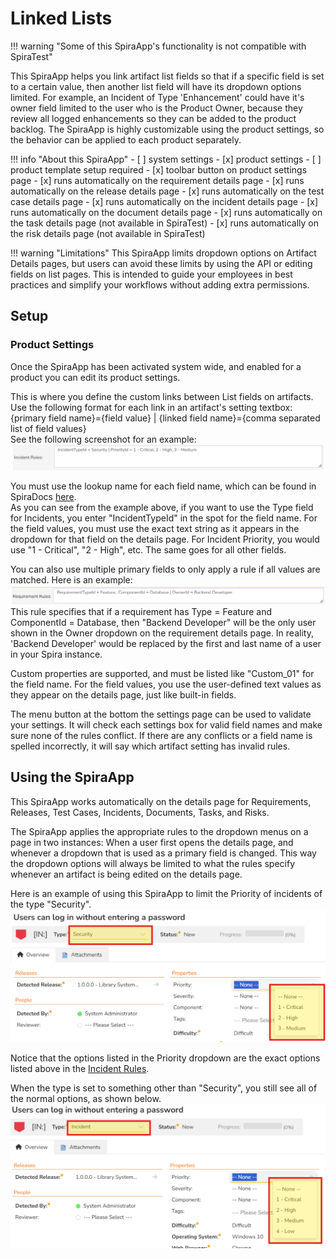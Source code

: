 # Linked Lists

!!! warning "Some of this SpiraApp's functionality is not compatible with SpiraTest"

This SpiraApp helps you link artifact list fields so that if a specific field is set to a certain value, then another list field will have its dropdown options limited. For example, an Incident of Type 'Enhancement' could have it's owner field limited to the user who is the Product Owner, because they review all logged enhancements so they can be added to the product backlog. The SpiraApp is highly customizable using the product settings, so the behavior can be applied to each product separately.

!!! info "About this SpiraApp"
    - [ ] system settings
    - [x] product settings 
    - [ ] product template setup required
    - [x] toolbar button on product settings page
    - [x] runs automatically on the requirement details page
    - [x] runs automatically on the release details page
    - [x] runs automatically on the test case details page
    - [x] runs automatically on the incident details page
    - [x] runs automatically on the document details page
    - [x] runs automatically on the task details page (not available in SpiraTest)
    - [x] runs automatically on the risk details page (not available in SpiraTest)

!!! warning "Limitations"
This SpiraApp limits dropdown options on Artifact Details pages, but users can avoid these limits by using the API or editing fields on list pages. This is intended to guide your employees in best practices and simplify your workflows without adding extra permissions.

## Setup
### Product Settings
Once the SpiraApp has been activated system wide, and enabled for a product you can edit its product settings.

This is where you define the custom links between List fields on artifacts. 
Use the following format for each link in an artifact's setting textbox:  
{primary field name}={field value} | {linked field name}={comma separated list of field values}  
See the following screenshot for an example:  
![Incident Rules: IncidentTypeId = Security | PriorityId = 1 - Critical, 2 - High, 3 - Medium](img/linked-lists-incident-rules.png)


You must use the lookup name for each field name, which can be found in SpiraDocs [here](../Developers/SpiraApps-Reference.md/#available-field-names).  
As you can see from the example above, if you want to use the Type field for Incidents, you enter "IncidentTypeId" in the spot for the field name. 
For the field values, you must use the exact text string as it appears in the dropdown for that field on the details page. 
For Incident Priority, you would use "1 - Critical", "2 - High", etc. The same goes for all other fields.  

You can also use multiple primary fields to only apply a rule if all values are matched. 
Here is an example: 
![Requirement Rules: RequirementTypeId = Feature,  ComponentId = Database | OwnerId = Backend Developer](img/linked-lists-requirement-multiple-primary.png)  
This rule specifies that if a requirement has Type = Feature and ComponentId = Database, then "Backend Developer" will be the only user shown in the Owner dropdown on the requirement details page. In reality, 'Backend Developer' would be replaced by the first and last name of a user in your Spira instance.

Custom properties are supported, and must be listed like "Custom_01" for the field name. For the field values, you use the user-defined text values as they appear on the details page, just like built-in fields.

The menu button at the bottom the settings page can be used to validate your settings. It will check each settings box for valid field names and make sure none of the rules conflict. If there are any conflicts or a field name is spelled incorrectly, it will say which artifact setting has invalid rules.

## Using the SpiraApp

This SpiraApp works automatically on the details page for Requirements, Releases, Test Cases, Incidents, Documents, Tasks, and Risks.

The SpiraApp applies the appropriate rules to the dropdown menus on a page in two instances: When a user first opens the details page, and whenever a dropdown that is used as a primary field is changed. This way the dropdown options will always be limited to what the rules specify whenever an artifact is being edited on the details page.

Here is an example of using this SpiraApp to limit the Priority of incidents of the type "Security".
![Incident has type of "Security" and the priority dropdown is selected, showing 3 options: "1 - Critical", "2 - High", "3 - Medium"](img/linked-lists-incident-example.png)

Notice that the options listed in the Priority dropdown are the exact options listed above in the [Incident Rules](#product-settings). 

When the type is set to something other than "Security", you still see all of the normal options, as shown below.
![Incident has type of "Incident" and the priority dropdown is selected, showing 4 options: "1 - Critical", "2 - High", "3 - Medium", "4 - Low"](img/linked-lists-incident-nonexample.png)